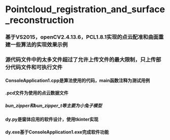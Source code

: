 # Pointcloud_registration_and_surface_reconstruction
### 基于VS2015，openCV2.4.13.6，PCL1.8.1实现的点云配准和曲面重建一些算法的实现效果示例

### 源代码文件中的太多文件超过了允许上传文件的最大限制，只上传部分代码文件和可执行文件
#### ConsoleApplication1.cpp是算法使用的代码，main函数注释为测试用例
#### .pcd文件为使用的点云数据文件
##### bun_zipper和bun_zipper_t等主要为小兔子模型
#### dy.py是窗体应用的软件设计，使用tkinter实现
#### dy.exe基于ConsoleApplication1.exe完成软件功能
